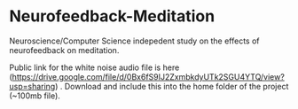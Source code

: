 # Neurofeedback-Meditation
Neuroscience/Computer Science indepedent study on the effects of neurofeedback on meditation.

Public link for the white noise audio file is here (https://drive.google.com/file/d/0Bx6fS9IJ2ZxmbkdyUTk2SGU4YTQ/view?usp=sharing) . Download and include this into the home folder of the project (~100mb file). 

